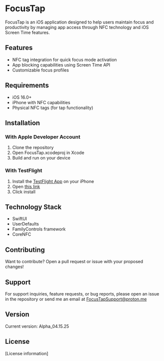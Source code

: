 # FocusTap

FocusTap is an iOS application designed to help users maintain focus and productivity by managing app access through NFC technology and iOS Screen Time features.

## Features

- NFC tag integration for quick focus mode activation
- App blocking capabilities using Screen Time API
- Customizable focus profiles

## Requirements

- iOS 16.0+
- iPhone with NFC capabilities
- Physical NFC tags (for tap functionality)

## Installation

### With Apple Developer Account
1. Clone the repository
2. Open FocusTap.xcodeproj in Xcode
3. Build and run on your device

### With TestFlight
1. Install the [TestFlight App](https://apps.apple.com/us/app/testflight/id899247664) on your iPhone
2. Open [this link](https://testflight.apple.com/join/fq5z2vXS)
3. Click install

## Technology Stack

- SwiftUI
- UserDefaults
- FamilyControls framework
- CoreNFC

## Contributing

Want to contribute? Open a pull request or issue with your proposed changes!

## Support

For support inquiries, feature requests, or bug reports, please open an issue in the repository or send me an email at FocusTapSupport@proton.me

## Version

Current version: Alpha_04.15.25

## License

[License information]
